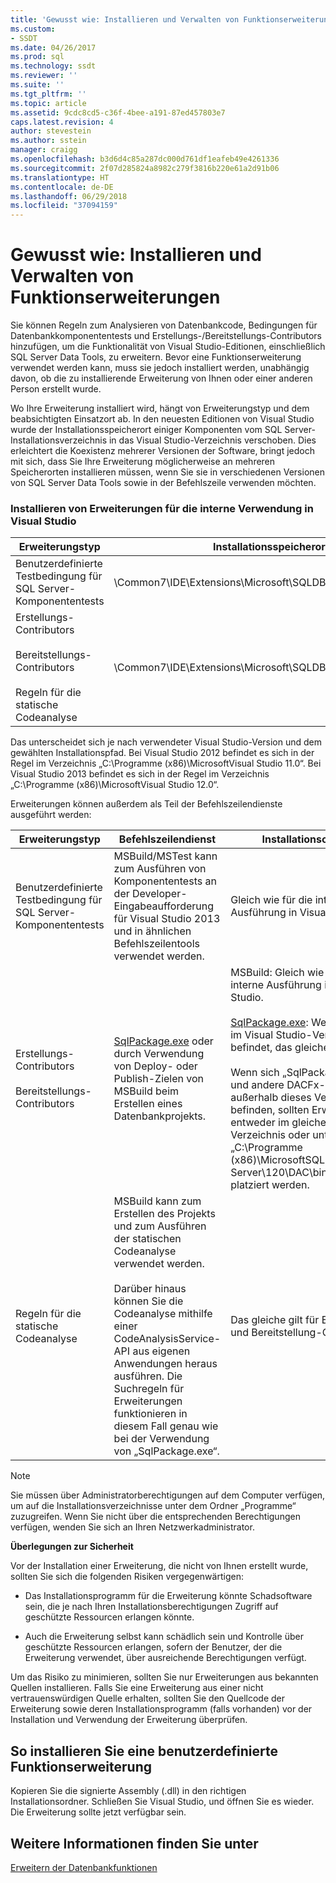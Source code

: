 ```yaml
---
title: 'Gewusst wie: Installieren und Verwalten von Funktionserweiterungen | Microsoft-Dokumentation'
ms.custom:
- SSDT
ms.date: 04/26/2017
ms.prod: sql
ms.technology: ssdt
ms.reviewer: ''
ms.suite: ''
ms.tgt_pltfrm: ''
ms.topic: article
ms.assetid: 9cdc8cd5-c36f-4bee-a191-87ed457803e7
caps.latest.revision: 4
author: stevestein
ms.author: sstein
manager: craigg
ms.openlocfilehash: b3d6d4c85a287dc000d761df1eafeb49e4261336
ms.sourcegitcommit: 2f07d285824a8982c279f3816b220e61a2d91b06
ms.translationtype: HT
ms.contentlocale: de-DE
ms.lasthandoff: 06/29/2018
ms.locfileid: "37094159"
---
```

# <a name="how-to-install-and-manage-feature-extensions"></a>Gewusst wie: Installieren und Verwalten von Funktionserweiterungen
Sie können Regeln zum Analysieren von Datenbankcode, Bedingungen für Datenbankkomponententests und Erstellungs-/Bereitstellungs-Contributors hinzufügen, um die Funktionalität von Visual Studio-Editionen, einschließlich SQL Server Data Tools, zu erweitern. Bevor eine Funktionserweiterung verwendet werden kann, muss sie jedoch installiert werden, unabhängig davon, ob die zu installierende Erweiterung von Ihnen oder einer anderen Person erstellt wurde.  
  
Wo Ihre Erweiterung installiert wird, hängt von Erweiterungstyp und dem beabsichtigten Einsatzort ab. In den neuesten Editionen von Visual Studio wurde der Installationsspeicherort einiger Komponenten vom SQL Server-Installationsverzeichnis in das Visual Studio-Verzeichnis verschoben. Dies erleichtert die Koexistenz mehrerer Versionen der Software, bringt jedoch mit sich, dass Sie Ihre Erweiterung möglicherweise an mehreren Speicherorten installieren müssen, wenn Sie sie in verschiedenen Versionen von SQL Server Data Tools sowie in der Befehlszeile verwenden möchten.  
  
### <a name="installing-extensions-for-use-inside-visual-studio"></a>Installieren von Erweiterungen für die interne Verwendung in Visual Studio  
  
|Erweiterungstyp|Installationsspeicherort|  
|------------------|--------------------|  
|Benutzerdefinierte Testbedingung für SQL Server-Komponententests|<Visual Studio Install Dir>\Common7\IDE\Extensions\\Microsoft\SQLDB\TestConditions|  
|Erstellungs-Contributors<br /><br />Bereitstellungs-Contributors<br /><br />Regeln für die statische Codeanalyse|<Visual Studio Install Dir>\Common7\IDE\Extensions\\Microsoft\SQLDB\DAC\120\Extensions|  
  
Das <Visual Studio Install Dir> unterscheidet sich je nach verwendeter Visual Studio-Version und dem gewählten Installationspfad. Bei Visual Studio 2012 befindet es sich in der Regel im Verzeichnis „C:\Programme (x86)\\MicrosoftVisual Studio 11.0“. Bei Visual Studio 2013 befindet es sich in der Regel im Verzeichnis „C:\Programme (x86)\\MicrosoftVisual Studio 12.0“.  
  
Erweiterungen können außerdem als Teil der Befehlszeilendienste ausgeführt werden:  
  
|Erweiterungstyp|Befehlszeilendienst|Installationsordner|  
|------------------|------------------------|------------------|  
|Benutzerdefinierte Testbedingung für SQL Server-Komponententests|MSBuild/MSTest kann zum Ausführen von Komponententests an der Developer-Eingabeaufforderung für Visual Studio 2013 und in ähnlichen Befehlszeilentools verwendet werden.|Gleich wie für die interne Ausführung in Visual Studio.|  
|Erstellungs-Contributors<br /><br />Bereitstellungs-Contributors|[SqlPackage.exe](../tools/sqlpackage.md) oder durch Verwendung von Deploy- oder Publish-Zielen von MSBuild beim Erstellen eines Datenbankprojekts.|MSBuild: Gleich wie für die interne Ausführung in Visual Studio.<br /><br />[SqlPackage.exe](../tools/sqlpackage.md): Wenn sie sich im Visual Studio-Verzeichnis befindet, das gleiche wie vorher.<br /><br />Wenn sich „SqlPackage.exe“ und andere DACFx-DLLs außerhalb dieses Verzeichnisses befinden, sollten Erweiterungen entweder im gleichen Verzeichnis oder unter „C:\Programme (x86)\\MicrosoftSQL Server\120\DAC\bin\Extensions“ platziert werden.|  
|Regeln für die statische Codeanalyse|MSBuild kann zum Erstellen des Projekts und zum Ausführen der statischen Codeanalyse verwendet werden.<br /><br />Darüber hinaus können Sie die Codeanalyse mithilfe einer CodeAnalysisService-API aus eigenen Anwendungen heraus ausführen. Die Suchregeln für Erweiterungen funktionieren in diesem Fall genau wie bei der Verwendung von „SqlPackage.exe“.|Das gleiche gilt für Erstellungs- und Bereitstellung-Contributors|  
  
> [!NOTE]  
> Sie müssen über Administratorberechtigungen auf dem Computer verfügen, um auf die Installationsverzeichnisse unter dem Ordner „Programme“ zuzugreifen. Wenn Sie nicht über die entsprechenden Berechtigungen verfügen, wenden Sie sich an Ihren Netzwerkadministrator.  
  
**Überlegungen zur Sicherheit**  
  
Vor der Installation einer Erweiterung, die nicht von Ihnen erstellt wurde, sollten Sie sich die folgenden Risiken vergegenwärtigen:  
  
-   Das Installationsprogramm für die Erweiterung könnte Schadsoftware sein, die je nach Ihren Installationsberechtigungen Zugriff auf geschützte Ressourcen erlangen könnte.  
  
-   Auch die Erweiterung selbst kann schädlich sein und Kontrolle über geschützte Ressourcen erlangen, sofern der Benutzer, der die Erweiterung verwendet, über ausreichende Berechtigungen verfügt.  
  
Um das Risiko zu minimieren, sollten Sie nur Erweiterungen aus bekannten Quellen installieren. Falls Sie eine Erweiterung aus einer nicht vertrauenswürdigen Quelle erhalten, sollten Sie den Quellcode der Erweiterung sowie deren Installationsprogramm (falls vorhanden) vor der Installation und Verwendung der Erweiterung überprüfen.  
  
## <a name="to-install-a-custom-feature-extension"></a>So installieren Sie eine benutzerdefinierte Funktionserweiterung  
Kopieren Sie die signierte Assembly (.dll) in den richtigen Installationsordner. Schließen Sie Visual Studio, und öffnen Sie es wieder. Die Erweiterung sollte jetzt verfügbar sein.  
  
## <a name="see-also"></a>Weitere Informationen finden Sie unter  
[Erweitern der Datenbankfunktionen](../ssdt/extending-the-database-features.md)  
  

